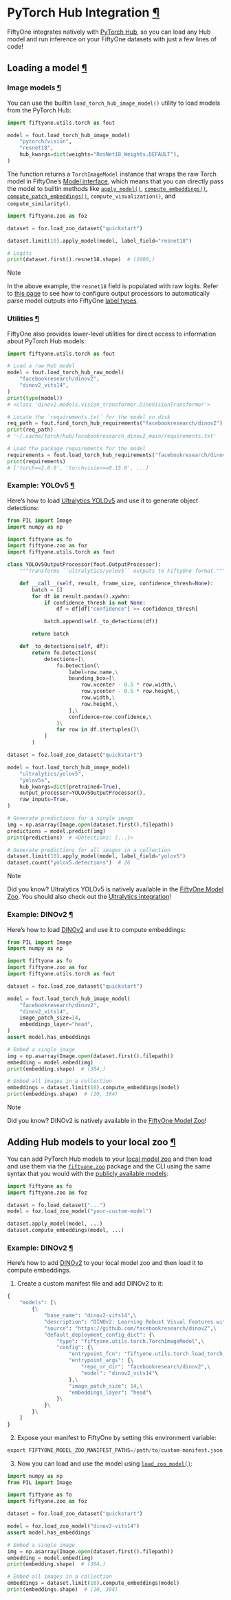 # PyTorch Hub Integration [¶](\#pytorch-hub-integration "Permalink to this headline")

FiftyOne integrates natively with [PyTorch Hub](https://pytorch.org/hub), so
you can load any Hub model and run inference on your FiftyOne datasets with
just a few lines of code!

## Loading a model [¶](\#loading-a-model "Permalink to this headline")

### Image models [¶](\#image-models "Permalink to this headline")

You can use the builtin
`load_torch_hub_image_model()`
utility to load models from the PyTorch Hub:

```python
import fiftyone.utils.torch as fout

model = fout.load_torch_hub_image_model(
    "pytorch/vision",
    "resnet18",
    hub_kwargs=dict(weights="ResNet18_Weights.DEFAULT"),
)

```

The function returns a
`TorchImageModel` instance that
wraps the raw Torch model in FiftyOne’s
[Model interface](../models/model_zoo/design.html#model-zoo-design-overview), which means that you can
directly pass the model to builtin methods like
[`apply_model()`](../api/fiftyone.core.collections.html#fiftyone.core.collections.SampleCollection.apply_model "fiftyone.core.collections.SampleCollection.apply_model"),
[`compute_embeddings()`](../api/fiftyone.core.collections.html#fiftyone.core.collections.SampleCollection.compute_embeddings "fiftyone.core.collections.SampleCollection.compute_embeddings"),
[`compute_patch_embeddings()`](../api/fiftyone.core.collections.html#fiftyone.core.collections.SampleCollection.compute_patch_embeddings "fiftyone.core.collections.SampleCollection.compute_patch_embeddings"),
`compute_visualization()`, and
`compute_similarity()`.

```python
import fiftyone.zoo as foz

dataset = foz.load_zoo_dataset("quickstart")

dataset.limit(10).apply_model(model, label_field="resnet18")

# Logits
print(dataset.first().resnet18.shape)  # (1000,)

```

Note

In the above example, the `resnet18` field is populated with raw logits.
Refer to [this page](../models/model_zoo/design.html#model-zoo-custom-models) to see how to configure
output processors to automatically parse model outputs into FiftyOne
[label types](../fiftyone_concepts/using_datasets.html#using-labels).

### Utilities [¶](\#utilities "Permalink to this headline")

FiftyOne also provides lower-level utilities for direct access to information
about PyTorch Hub models:

```python
import fiftyone.utils.torch as fout

# Load a raw Hub model
model = fout.load_torch_hub_raw_model(
    "facebookresearch/dinov2",
    "dinov2_vits14",
)
print(type(model))
# <class 'dinov2.models.vision_transformer.DinoVisionTransformer'>

# Locate the `requirements.txt` for the model on disk
req_path = fout.find_torch_hub_requirements("facebookresearch/dinov2")
print(req_path)
# '~/.cache/torch/hub/facebookresearch_dinov2_main/requirements.txt'

# Load the package requirements for the model
requirements = fout.load_torch_hub_requirements("facebookresearch/dinov2")
print(requirements)
# ['torch==2.0.0', 'torchvision==0.15.0', ...]

```

### Example: YOLOv5 [¶](\#example-yolov5 "Permalink to this headline")

Here’s how to load [Ultralytics YOLOv5](https://docs.ultralytics.com/yolov5)
and use it to generate object detections:

```python
from PIL import Image
import numpy as np

import fiftyone as fo
import fiftyone.zoo as foz
import fiftyone.utils.torch as fout

class YOLOv5OutputProcessor(fout.OutputProcessor):
    """Transforms ``ultralytics/yolov5`` outputs to FiftyOne format."""

    def __call__(self, result, frame_size, confidence_thresh=None):
        batch = []
        for df in result.pandas().xywhn:
            if confidence_thresh is not None:
                df = df[df["confidence"] >= confidence_thresh]

            batch.append(self._to_detections(df))

        return batch

    def _to_detections(self, df):
        return fo.Detections(
            detections=[\
                fo.Detection(\
                    label=row.name,\
                    bounding_box=[\
                        row.xcenter - 0.5 * row.width,\
                        row.ycenter - 0.5 * row.height,\
                        row.width,\
                        row.height,\
                    ],\
                    confidence=row.confidence,\
                )\
                for row in df.itertuples()\
            ]
        )

dataset = foz.load_zoo_dataset("quickstart")

model = fout.load_torch_hub_image_model(
    "ultralytics/yolov5",
    "yolov5s",
    hub_kwargs=dict(pretrained=True),
    output_processor=YOLOv5OutputProcessor(),
    raw_inputs=True,
)

# Generate predictions for a single image
img = np.asarray(Image.open(dataset.first().filepath))
predictions = model.predict(img)
print(predictions)  # <Detections: {...}>

# Generate predictions for all images in a collection
dataset.limit(10).apply_model(model, label_field="yolov5")
dataset.count("yolov5.detections")  # 26

```

Note

Did you know? Ultralytics YOLOv5 is natively available in the
[FiftyOne Model Zoo](../models/model_zoo/models.html#model-zoo-yolov5m-coco-torch). You should also
check out the [Ultralytics integration](ultralytics.html#ultralytics-integration)!

### Example: DINOv2 [¶](\#example-dinov2 "Permalink to this headline")

Here’s how to load [DINOv2](https://github.com/facebookresearch/dinov2) and
use it to compute embeddings:

```python
from PIL import Image
import numpy as np

import fiftyone as fo
import fiftyone.zoo as foz
import fiftyone.utils.torch as fout

dataset = foz.load_zoo_dataset("quickstart")

model = fout.load_torch_hub_image_model(
    "facebookresearch/dinov2",
    "dinov2_vits14",
    image_patch_size=14,
    embeddings_layer="head",
)
assert model.has_embeddings

# Embed a single image
img = np.asarray(Image.open(dataset.first().filepath))
embedding = model.embed(img)
print(embedding.shape)  # (384,)

# Embed all images in a collection
embeddings = dataset.limit(10).compute_embeddings(model)
print(embeddings.shape)  # (10, 384)

```

Note

Did you know? DINOv2 is natively available in the
[FiftyOne Model Zoo](../models/model_zoo/models.html#model-zoo-dinov2-vitb14-torch)!

## Adding Hub models to your local zoo [¶](\#adding-hub-models-to-your-local-zoo "Permalink to this headline")

You can add PyTorch Hub models to your [local model zoo](../models/model_zoo/api.html#model-zoo-add)
and then load and use them via the [`fiftyone.zoo`](../api/fiftyone.zoo.html#module-fiftyone.zoo "fiftyone.zoo") package and the CLI
using the same syntax that you would with the
[publicly available models](../models/model_zoo/models.html#model-zoo-models):

```python
import fiftyone as fo
import fiftyone.zoo as foz

dataset = fo.load_dataset("...")
model = foz.load_zoo_model("your-custom-model")

dataset.apply_model(model, ...)
dataset.compute_embeddings(model, ...)

```

### Example: DINOv2 [¶](\#id3 "Permalink to this headline")

Here’s how to add [DINOv2](https://github.com/facebookresearch/dinov2) to
your local model zoo and then load it to compute embeddings.

1. Create a custom manifest file and add DINOv2 to it:


```python
{
    "models": [\
        {\
            "base_name": "dinov2-vits14",\
            "description": "DINOv2: Learning Robust Visual Features without Supervision. Model: ViT-S/14 distilled",\
            "source": "https://github.com/facebookresearch/dinov2",\
            "default_deployment_config_dict": {\
                "type": "fiftyone.utils.torch.TorchImageModel",\
                "config": {\
                    "entrypoint_fcn": "fiftyone.utils.torch.load_torch_hub_raw_model",\
                    "entrypoint_args": {\
                        "repo_or_dir": "facebookresearch/dinov2",\
                        "model": "dinov2_vits14"\
                    },\
                    "image_patch_size": 14,\
                    "embeddings_layer": "head"\
                }\
            }\
        }\
    ]
}

```

2. Expose your manifest to FiftyOne by setting this environment variable:


```python
export FIFTYONE_MODEL_ZOO_MANIFEST_PATHS=/path/to/custom-manifest.json

```

3. Now you can load and use the model using
[`load_zoo_model()`](../api/fiftyone.zoo.models.html#fiftyone.zoo.models.load_zoo_model "fiftyone.zoo.models.load_zoo_model"):


```python
import numpy as np
from PIL import Image

import fiftyone as fo
import fiftyone.zoo as foz

dataset = foz.load_zoo_dataset("quickstart")

model = foz.load_zoo_model("dinov2-vits14")
assert model.has_embeddings

# Embed a single image
img = np.asarray(Image.open(dataset.first().filepath))
embedding = model.embed(img)
print(embedding.shape)  # (384,)

# Embed all images in a collection
embeddings = dataset.limit(10).compute_embeddings(model)
print(embeddings.shape)  # (10, 384)

```

